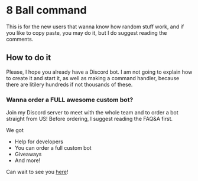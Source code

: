 # 8 Ball command
This is for the new users that wanna know how random stuff work, and if you like to copy paste, you may do it, but I do suggest reading the comments.

## How to do it
Please, I hope you already have a Discord bot. I am not going to explain how to create it and start it, as well as making a command handler, because there are litilery hundreds if not thousands of these.

### Wanna order a FULL awesome custom bot?
Join my Discord server to meet with the whole team and to order a bot straight from US!
Before ordering, I suggest reading the FAQ&A first.

We got 
- Help for developers
- You can order a full custom bot
- Giveaways
- And more!

Can wait to see you [here](https://discord.gg/UTy6nPpjPt)!

